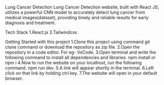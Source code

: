 Lung Cancer Detection
Lung Cancer Detection website, built with React JS, utilizes a powerful CNN model to accurately detect lung cancer from medical images(dataset), providing timely and reliable results for early diagnosis and treatment.

Tech Stack
1.React.js
2.Tailwindcss

Getting Started with this project
1.Clone this project using command git clone command or download the repository as zip file.
2.Open the repository in a code editor. For eg- VsCode.
3.Open terminal and write the following command to install all dependencies and libraries. npm install or npm i
4.Now to run the website on your localhost, run the following command. npm run dev.
5.A link will appear shortly in the terminal.
6.Left click on that link by holding ctrl key.
7.The website will open in your default browser.
